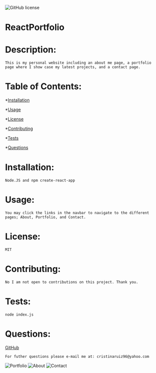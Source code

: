 ![GitHub license](https://img.shields.io/badge/license-MIT-orange.svg)    
# ReactPortfolio
# Description: 

    This is my personal website including an about me page, a portfolio page where I show case my latest projects, and a contact page.

# Table of Contents: 
*[Installation](#installation)

*[Usage](#usage)

*[License](#license)

*[Contributing](#contributing)

*[Tests](#tests)

*[Questions](#questions)

# Installation: 

    Node.JS and npm create-react-app

# Usage: 

    You may click the links in the navbar to navigate to the different pages; About, Portfolio, and Contact. 

# License: 

    MIT

# Contributing: 

    No I am not open to contributions on this project. Thank you.

# Tests: 

    node index.js

# Questions: 

<a href="https://www.github.com/cristinaruiz21">GitHub</a>

    For futher questions please e-mail me at: cristinaruiz96@yahoo.com
    

![Portfolio](https://user-images.githubusercontent.com/64928939/107304114-0ccdc900-6a46-11eb-9405-1815d1df71e0.png)
![About](https://user-images.githubusercontent.com/64928939/107304119-0d665f80-6a46-11eb-990b-3cb93d0128d3.png)
![Contact](https://user-images.githubusercontent.com/64928939/107304121-0dfef600-6a46-11eb-8a9e-bfa2bb1ed415.png)

